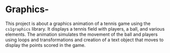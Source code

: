 # Graphics-
This project  is about a graphics animation of a tennis game using the `cs1graphics` library. It displays a tennis field with players, a ball, and various elements. The animation simulates the movement of the ball and players using loops and transformations and creation of a text object that moves to display the points scored in the game.
